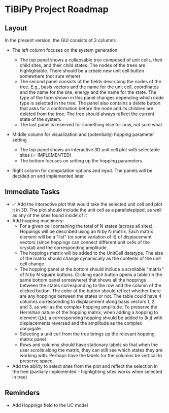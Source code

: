 # TiBiPy Project Roadmap

## Layout

In the present version, the GUI consists of 3 columns
- The left column focuses on the system generation
  - The top panel shows a collapsable tree composed of unit cells, their child sites, and their child states.
    The nodes of the trees are highlightable. There should be a create new unit cell button somewhere (not sure where)
  - The second panel consists of the fields describing the nodes of the tree. E.g., basis vectors and the name
    for the unit cell, coordinates and the name for the site, energy and the name for the state. The type of the form
    shown in this panel changes depending which node type is selected in the tree. The panel also contains a delete button
    that asks for a confirmation before the node and its children are deleted from the tree. The tree should always
    reflect the current state of the system.
  - The last panel is reserved for something else for now, not sure what


- Middle column for visualization and (potentially) hopping parameter setting
  - The top panel shows an interactive 3D unit cell plot with selectable sites (✅ IMPLEMENTED)
  - The bottom focuses on setting up the hopping parameters. 
- Right column for computation options and input. The panels will be decided on and implemented later

## Immediate Tasks


- ✅ Add the interactive plot that would take the selected unit cell and plot it in 3D. The plot should 
include the unit cell as a parallelepiped, as well as any of the sites found inside of it
- Add hopping machinery:
  - For a given cell containing the total of N states (across all sites), Hoppings will be described using an N by N matrix. Each matrix element will be a "list" (or some variation of it) of displacement vectors (since hoppings can connect different unit cells of the crystal) and the corresponding amplitude.
  - The hoppings matrix will be added to the UnitCell datatype. The size of the matrix should change dynamically as the contents of the unit cell change
  - The hopping panel at the bottom should include a scrollable "matrix" of N by N square buttons. Clicking each button opens a table (in the same bottom panel somewhere) that shows all the hoppings between the states corresponding to the row and the column of the clicked button. The color of the button should reflect whether there are any hoppings between the states or not. The table could have 4 columns corresponding to displacement along basis vectors 1, 2, and 3, as well as the complex hopping amplitude. To preserve the Hermitian nature of the hopping matrix, when adding a hopping to element (j,k), a corresponding hopping should be added to (k,j) with displacements reversed and the amplitude as the complex conjugate.
  - Selecting a unit cell from the tree brings up the relevant hopping matrix panel
  - Rows and columns should have stationary labels so that when the user scrolls along the matrix, they can still see which states they are working with. Perhaps have the labels for the columns be vertical to preserve space.
- Add the ability to select sites from the plot and reflect the selection in the tree (partially implemented - highlighting sites works when selected in tree)

## Reminders
- Add Hoppings field to the UC model
<!-- 
## Core Functionality

- Add proper data persistence:
  - Implement save/load functionality for unit cells
  - Support common file formats (CIF, POSCAR, etc.)
  - Add auto-save functionality

- Improve UnitCell visualization:
  - Add 3D visualization of unit cells using OpenGL or similar
  - Enable interactive rotation and zoom
  - Display sites within the unit cell

- Implement site and state management:
  - Enable adding multiple sites to a unit cell
  - Allow managing quantum states for each site
  - Calculate and display site properties

## Advanced Features

- Add symmetry operations:
  - Implement space group detection
  - Enable symmetry-based operations on unit cells
  - Provide symmetry visualization

- Physics calculations:
  - Add basic energy calculations
  - Implement Hamiltonian construction for states
  - Enable simple simulations

- Batch operations:
  - Support for working with multiple unit cells
  - Comparative analysis tools
  - Batch export/import functionality

## UI Improvements

- Add context menus to tree view
- Implement drag-and-drop for reorganizing elements
- Add undo/redo functionality
- Improve application styling and themes
- Add keyboard shortcuts

## Documentation and Testing

- Add proper docstrings to all classes and methods
- Create user documentation with usage examples
- Implement unit tests for core functionality
- Add integration tests for UI components -->
